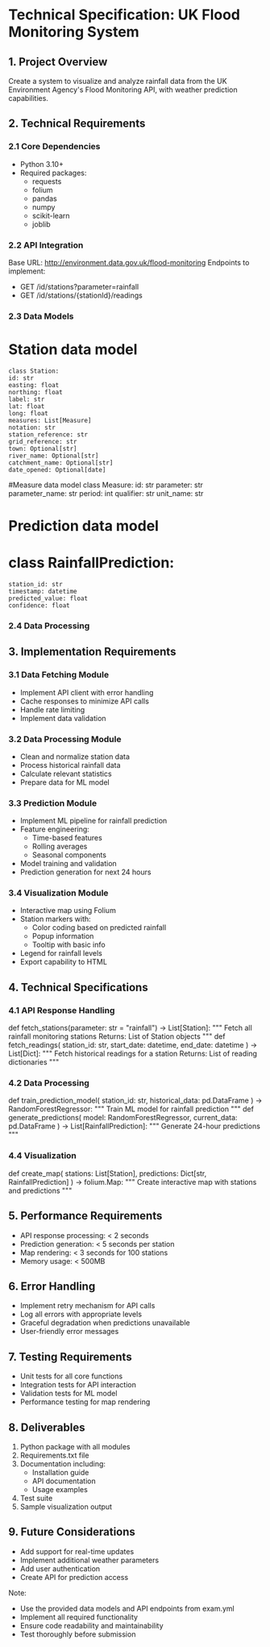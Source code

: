 # Technical Specification: UK Flood Monitoring System

## 1. Project Overview
Create a system to visualize and analyze rainfall data from the UK Environment Agency's Flood Monitoring API, with weather prediction capabilities.

## 2. Technical Requirements

### 2.1 Core Dependencies
- Python 3.10+
- Required packages:
  - requests
  - folium
  - pandas
  - numpy
  - scikit-learn
  - joblib

### 2.2 API Integration
Base URL: http://environment.data.gov.uk/flood-monitoring
Endpoints to implement:
- GET /id/stations?parameter=rainfall
- GET /id/stations/{stationId}/readings

### 2.3 Data Models
# Station data model
    class Station:
    id: str
    easting: float
    northing: float
    label: str
    lat: float
    long: float
    measures: List[Measure]
    notation: str
    station_reference: str
    grid_reference: str
    town: Optional[str]
    river_name: Optional[str]
    catchment_name: Optional[str]
    date_opened: Optional[date]
#Measure data model
class Measure:
    id: str
    parameter: str
    parameter_name: str
    period: int
    qualifier: str
    unit_name: str

# Prediction data model
# class RainfallPrediction:
    station_id: str
    timestamp: datetime
    predicted_value: float
    confidence: float

### 2.4 Data Processing


## 3. Implementation Requirements

### 3.1 Data Fetching Module
- Implement API client with error handling
- Cache responses to minimize API calls
- Handle rate limiting
- Implement data validation

### 3.2 Data Processing Module
- Clean and normalize station data
- Process historical rainfall data
- Calculate relevant statistics
- Prepare data for ML model

### 3.3 Prediction Module
- Implement ML pipeline for rainfall prediction
- Feature engineering:
  - Time-based features
  - Rolling averages
  - Seasonal components
- Model training and validation
- Prediction generation for next 24 hours

### 3.4 Visualization Module
- Interactive map using Folium
- Station markers with:
  - Color coding based on predicted rainfall
  - Popup information
  - Tooltip with basic info
- Legend for rainfall levels
- Export capability to HTML

## 4. Technical Specifications

### 4.1 API Response Handling

def fetch_stations(parameter: str = "rainfall") -> List[Station]:
"""
Fetch all rainfall monitoring stations
Returns: List of Station objects
"""
def fetch_readings(
station_id: str,
start_date: datetime,
end_date: datetime
) -> List[Dict]:
"""
Fetch historical readings for a station
Returns: List of reading dictionaries
"""

### 4.2 Data Processing
def train_prediction_model(
station_id: str,
historical_data: pd.DataFrame
) -> RandomForestRegressor:
"""
Train ML model for rainfall prediction
"""
def generate_predictions(
model: RandomForestRegressor,
current_data: pd.DataFrame
) -> List[RainfallPrediction]:
"""
Generate 24-hour predictions
"""

### 4.4 Visualization

def create_map(
stations: List[Station],
predictions: Dict[str, RainfallPrediction]
) -> folium.Map:
"""
Create interactive map with stations and predictions
"""


## 5. Performance Requirements
- API response processing: < 2 seconds
- Prediction generation: < 5 seconds per station
- Map rendering: < 3 seconds for 100 stations
- Memory usage: < 500MB

## 6. Error Handling
- Implement retry mechanism for API calls
- Log all errors with appropriate levels
- Graceful degradation when predictions unavailable
- User-friendly error messages

## 7. Testing Requirements
- Unit tests for all core functions
- Integration tests for API interaction
- Validation tests for ML model
- Performance testing for map rendering

## 8. Deliverables
1. Python package with all modules
2. Requirements.txt file
3. Documentation including:
   - Installation guide
   - API documentation
   - Usage examples
4. Test suite
5. Sample visualization output

## 9. Future Considerations
- Add support for real-time updates
- Implement additional weather parameters
- Add user authentication
- Create API for prediction access


Note:
- Use the provided data models and API endpoints from exam.yml
- Implement all required functionality
- Ensure code readability and maintainability
- Test thoroughly before submission

